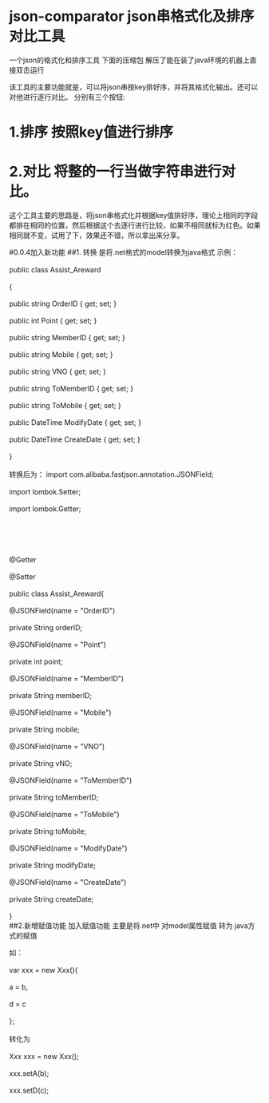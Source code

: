 # json-comparator json串格式化及排序对比工具
一个json的格式化和排序工具
下面的压缩包 解压了能在装了java环境的机器上直接双击运行

该工具的主要功能就是，可以将json串按key排好序，并将其格式化输出。还可以对他进行逐行对比。
分别有三个按钮:
# 1.排序 按照key值进行排序
# 2.对比 将整的一行当做字符串进行对比。

这个工具主要的思路是，将json串格式化并根据key值排好序，理论上相同的字段都排在相同的位置，然后根据这个去逐行进行比较，如果不相同就标为红色。如果相同就不变，试用了下，效果还不错，所以拿出来分享。


#0.0.4加入新功能 
##1. 转换 是将.net格式的model转换为java格式
示例：   <br>  
public class Assist_Areward<br>  
       {<br>  
           public string OrderID { get; set; }<br>  
           public int Point { get; set; }<br>  
           public string MemberID { get; set; }<br>  
           public string Mobile { get; set; }<br>  
           public string VNO { get; set; }<br>  
           public string ToMemberID { get; set; }<br>  
           public string ToMobile { get; set; }<br>  
           public DateTime ModifyDate { get; set; }<br>  
           public DateTime CreateDate { get; set; }<br>  
       }<br>  
转换后为：
import com.alibaba.fastjson.annotation.JSONField;<br>  
import lombok.Setter;<br>  
import lombok.Getter;<br>  
<br>  
<br>  
@Getter<br>  
@Setter<br>  
public class Assist_Areward{<br>  
    @JSONField(name = "OrderID")<br>  
    private String orderID;<br>  
    @JSONField(name = "Point")<br>  
    private int point;<br>  
    @JSONField(name = "MemberID")<br>  
    private String memberID;<br>  
    @JSONField(name = "Mobile")<br>  
    private String mobile;<br>  
    @JSONField(name = "VNO")<br>  
    private String vNO;<br>  
    @JSONField(name = "ToMemberID")<br>  
    private String toMemberID;<br>  
    @JSONField(name = "ToMobile")<br>  
    private String toMobile;<br>  
    @JSONField(name = "ModifyDate")<br>  
    private String modifyDate;<br>  
    @JSONField(name = "CreateDate")<br>  
    private String createDate;<br>  
}<br> 
##2.新增赋值功能
加入赋值功能 主要是将.net中 对model属性赋值 转为 java方式的赋值<br>  

如：<br>  
var xxx = new Xxx(){<br>  
    a = b,<br>  
    d = c<br>  
};<br>  
转化为<br>  
Xxx xxx = new Xxx();<br>  
xxx.setA(b);<br>  
xxx.setD(c);<br>  
